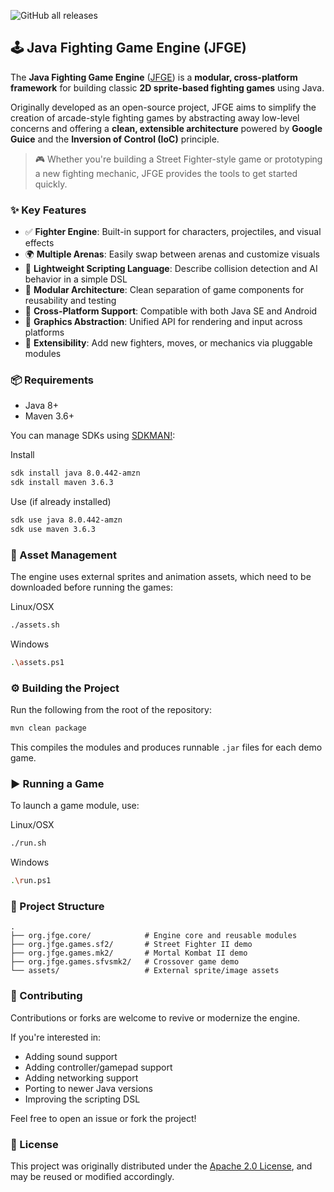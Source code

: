 ![GitHub all releases](https://img.shields.io/github/downloads/humbertodias/jfge/total)

## 🕹️ Java Fighting Game Engine (JFGE)

The **Java Fighting Game Engine** ([JFGE](https://code.google.com/archive/p/java-fighting-game-engine/downloads)) is a **modular, cross-platform framework** for building classic **2D sprite-based fighting games** using Java.

Originally developed as an open-source project, JFGE aims to simplify the creation of arcade-style fighting games by abstracting away low-level concerns and offering a **clean, extensible architecture** powered by **Google Guice** and the **Inversion of Control (IoC)** principle.

> 🎮 Whether you're building a Street Fighter-style game or prototyping a new fighting mechanic, JFGE provides the tools to get started quickly.

### ✨ Key Features

* ✅ **Fighter Engine**: Built-in support for characters, projectiles, and visual effects
* 🌍 **Multiple Arenas**: Easily swap between arenas and customize visuals
* 🧠 **Lightweight Scripting Language**: Describe collision detection and AI behavior in a simple DSL
* 🧩 **Modular Architecture**: Clean separation of game components for reusability and testing
* 📱 **Cross-Platform Support**: Compatible with both Java SE and Android
* 🎨 **Graphics Abstraction**: Unified API for rendering and input across platforms
* 🔌 **Extensibility**: Add new fighters, moves, or mechanics via pluggable modules

### 📦 Requirements

- Java 8+
- Maven 3.6+

You can manage SDKs using [SDKMAN!](https://sdkman.io):

Install
```bash
sdk install java 8.0.442-amzn
sdk install maven 3.6.3
```

Use (if already installed)
```bash
sdk use java 8.0.442-amzn
sdk use maven 3.6.3
```

### 📁 Asset Management

The engine uses external sprites and animation assets, which need to be downloaded before running the games:

Linux/OSX
```bash
./assets.sh
```
Windows
```bash
.\assets.ps1
```

### ⚙️ Building the Project

Run the following from the root of the repository:

```bash
mvn clean package
```

This compiles the modules and produces runnable `.jar` files for each demo game.

### ▶️ Running a Game

To launch a game module, use:

Linux/OSX
```bash
./run.sh
```
Windows
```bash
.\run.ps1
```

### 📂 Project Structure
```
.
├── org.jfge.core/            # Engine core and reusable modules
├── org.jfge.games.sf2/       # Street Fighter II demo
├── org.jfge.games.mk2/       # Mortal Kombat II demo
├── org.jfge.games.sfvsmk2/   # Crossover game demo
└── assets/                   # External sprite/image assets
```

### 🤝 Contributing

Contributions or forks are welcome to revive or modernize the engine.

If you're interested in:

* Adding sound support
* Adding controller/gamepad support
* Adding networking support
* Porting to newer Java versions
* Improving the scripting DSL

Feel free to open an issue or fork the project!

### 📜 License

This project was originally distributed under the [Apache 2.0 License](LICENSE), and may be reused or modified accordingly.
